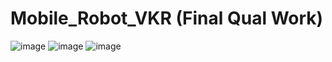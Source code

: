 # Mobile_Robot_VKR (Final Qual Work)
 
![image](https://github.com/danilove123/Mobile_Robot_VKR/assets/68416072/cbd0a7ab-8f08-4087-9cf1-c421649f0049)
![image](https://github.com/danilove123/Mobile_Robot_VKR/assets/68416072/739a3b78-2a1a-4389-8bd5-d73afc3dc5a0)
![image](https://github.com/danilove123/Mobile_Robot_VKR/assets/68416072/fb35fa2a-4346-4061-a495-35681df9b628)



